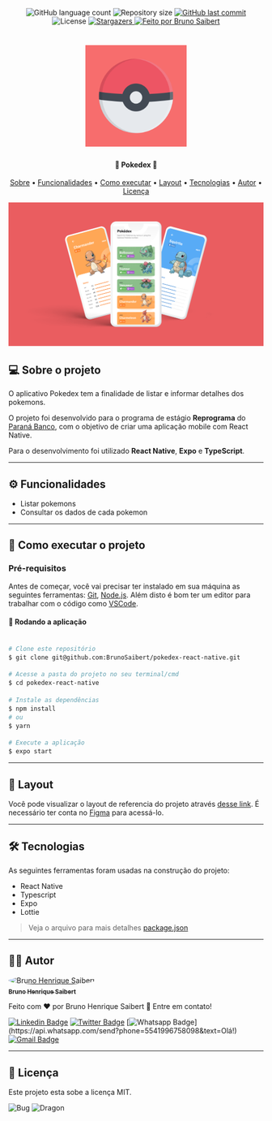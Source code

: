 <p align="center">
  <img alt="GitHub language count" src="https://img.shields.io/github/languages/count/BrunoSaibert/pokedex-react-native?color=%2304D361&style=for-the-badge">

  <img alt="Repository size" src="https://img.shields.io/github/repo-size/BrunoSaibert/pokedex-react-native?style=for-the-badge">

  <a href="https://github.com/BrunoSaibert/pokedex-react-native/commits/master">
    <img alt="GitHub last commit" src="https://img.shields.io/github/last-commit/BrunoSaibert/pokedex-react-native?style=for-the-badge">
  </a>

   <img alt="License" src="https://img.shields.io/badge/license-MIT-brightgreen?style=for-the-badge">
   <a href="https://github.com/BrunoSaibert/pokedex-react-native/stargazers">
    <img alt="Stargazers" src="https://img.shields.io/github/stars/BrunoSaibert/pokedex-react-native?style=for-the-badge">
  </a>

  <a href="https://brunosaibert.com.br/">
    <img alt="Feito por Bruno Saibert" src="https://img.shields.io/badge/feito%20por-Bruno%20Saibert-%231b9?style=for-the-badge">
  </a>

</p>
<h1 align="center">
    <img alt="pokedex-react-native" title="#pokedex-react-native" src="https://raw.githubusercontent.com/BrunoSaibert/pokedex-react-native/main/assets/icon.png" width="200px" />
</h1>

<h4 align="center">
	🏁  Pokedex 🏁
</h4>

<p align="center">
 <a href="#--sobre-o-projeto">Sobre</a> •
 <a href="#-%EF%B8%8F-funcionalidades">Funcionalidades</a> •
 <a href="#--como-executar-o-projeto">Como executar</a> •
 <a href="#--layout">Layout</a> •
 <a href="#--tecnologias">Tecnologias</a> •
 <a href="#--autor">Autor</a> •
 <a href="#--licença">Licença</a>
</p>

![](https://raw.githubusercontent.com/BrunoSaibert/pokedex-react-native/main/assets/Cover.png)

## [](https://github.com/BrunoSaibert/pokedex-react-native#--sobre-o-projeto) 💻 Sobre o projeto

O aplicativo Pokedex tem a finalidade de listar e informar detalhes dos pokemons.

O projeto foi desenvolvido para o programa de estágio **Reprograma** do [Paraná Banco](https://www.paranabanco.com.br/), com o objetivo de criar uma aplicação mobile com React Native.

Para o desenvolvimento foi utilizado **React Native**, **Expo** e **TypeScript**.

---

## [](https://github.com/BrunoSaibert/pokedex-react-native#-%EF%B8%8F-funcionalidades) ⚙️ Funcionalidades

- Listar pokemons
- Consultar os dados de cada pokemon

---

## [](https://github.com/BrunoSaibert/pokedex-react-native#--como-executar-o-projeto) 🚀 Como executar o projeto

### Pré-requisitos

Antes de começar, você vai precisar ter instalado em sua máquina as seguintes ferramentas:
[Git](https://git-scm.com), [Node.js](https://nodejs.org/en/).
Além disto é bom ter um editor para trabalhar com o código como [VSCode](https://code.visualstudio.com/).

#### 🧭 Rodando a aplicação

```bash

# Clone este repositório
$ git clone git@github.com:BrunoSaibert/pokedex-react-native.git

# Acesse a pasta do projeto no seu terminal/cmd
$ cd pokedex-react-native

# Instale as dependências
$ npm install
# ou
$ yarn

# Execute a aplicação
$ expo start

```

---

## [](https://github.com/BrunoSaibert/pokedex-react-native#--layout) 🔖 Layout

Você pode visualizar o layout de referencia do projeto através [desse link](<https://www.figma.com/file/ovbsla2hdcPQIuoJSRzKGd/Pok%C3%A9dex-(Copy)?node-id=326%3A64>). É necessário ter conta no [Figma](http://figma.com/) para acessá-lo.

---

## [](https://github.com/BrunoSaibert/pokedex-react-native#--tecnologias) 🛠 Tecnologias

As seguintes ferramentas foram usadas na construção do projeto:

- React Native
- Typescript
- Expo
- Lottie

> Veja o arquivo para mais detalhes [package.json](https://github.com/BrunoSaibert/pokedex-react-native/blob/master/web/package.json)

---

## [](https://github.com/BrunoSaibert/pokedex-react-native#--autor) 👨‍🚀 Autor

<a href="https://brunosaibert.com.br/">
 <img style="border-radius: 50%;" src="https://avatars2.githubusercontent.com/u/40339324?s=460&u=4f5a7b83aa4e018b4eccbeaa1f6a6b8b04e0e4b7&v=4" width="100px;" alt="Bruno Henrique Saibert"/>
 <br />
 <sub><b>Bruno Henrique Saibert</b></sub></a>
 <br />

Feito com ❤️ por Bruno Henrique Saibert 👋 Entre em contato!

[![Linkedin Badge](https://img.shields.io/badge/-LinkedIn-blue?style=for-the-badge&logo=Linkedin&logoColor=white&link=https://www.linkedin.com/in/brunohenriquesaibert/)](https://www.linkedin.com/in/brunohenriquesaibert/)
[![Twitter Badge](https://img.shields.io/badge/-Twitter-1ca0f1?style=for-the-badge&labelColor=1ca0f1&logo=twitter&logoColor=white&link=https://twitter.com/bh_saibert)](https://twitter.com/bh_saibert)
[![Whatsapp Badge](https://img.shields.io/badge/-Whatsapp-4CA143?style=for-the-badge&labelColor=4CA143&logo=whatsapp&logoColor=white&link=https://api.whatsapp.com/send?phone=5541996758098&text=Olá!)](https://api.whatsapp.com/send?phone=5541996758098&text=Olá!)
[![Gmail Badge](https://img.shields.io/badge/-Gmail-c14438?style=for-the-badge&logo=Gmail&logoColor=white&link=mailto:brunosaibert@gmail.com)](mailto:brunosaibert@gmail.com)

---

## [](https://github.com/BrunoSaibert/pokedex-react-native#--licença) 📝 Licença

Este projeto esta sobe a licença MIT.

![Bug](https://user-images.githubusercontent.com/91204232/168445153-fa7bb960-c68d-4e0b-a053-7defd4601c70.svg)
![Dragon](https://user-images.githubusercontent.com/91204232/168445158-5eed023d-df60-4e60-b25e-4ff440ae5c3e.svg)


